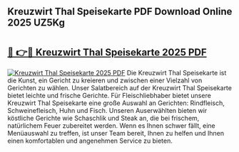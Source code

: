 ## Kreuzwirt Thal Speisekarte PDF Download Online 2025 UZ5Kg

# <h2><a href="http://gc73mo.nevu.top/?p=Kreuzwirt+Thal+Speisekarte">🔗 👉🔴 Kreuzwirt Thal Speisekarte 2025 PDF</a></h2>

[![Kreuzwirt Thal Speisekarte 2025 PDF](https://i.imgur.com/dBaPXMq.png)](http://gc73mo.nevu.top/?p=Kreuzwirt+Thal+Speisekarte)
Die Kreuzwirt Thal Speisekarte ist die Kunst, ein Gericht zu kreieren und zwischen einer Vielzahl von Gerichten zu wählen. Unser Salatbereich auf der Kreuzwirt Thal Speisekarte bietet leichte und frische Gerichte. Für Fleischliebhaber bietet unsere Kreuzwirt Thal Speisekarte eine große Auswahl an Gerichten: Rindfleisch, Schweinefleisch, Huhn und Fisch. Unseren Auserwählten bieten wir köstliche Gerichte wie Schaschlik und Steak an, die bei frischem, natürlichem Feuer zubereitet werden. Wenn es Ihnen schwer fällt, eine Menüauswahl zu treffen, ist unser Team bereit, Ihnen zu helfen und Ihnen einen komfortablen und angenehmen Service zu bieten.
